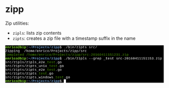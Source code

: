 # zipp

Zip utilities:

- `zipls`: lists zip contents
- `zipts`: creates a zip file with a timestamp suffix in the name

![screenshot](Screenshot.png "Zipp screenshot")
